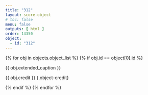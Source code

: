 ```yaml
---
title: "312"
layout: score-object
# toc: false
menu: false
outputs: [ html ]
order: 14350
object:
  - id: "312"
---
```


{% for obj in objects.object_list %}
{% if obj.id == object[0].id %}

{{ obj.extended_caption }}

{{ obj.credit }} {.object-credit}

{% endif %}
{% endfor %}
